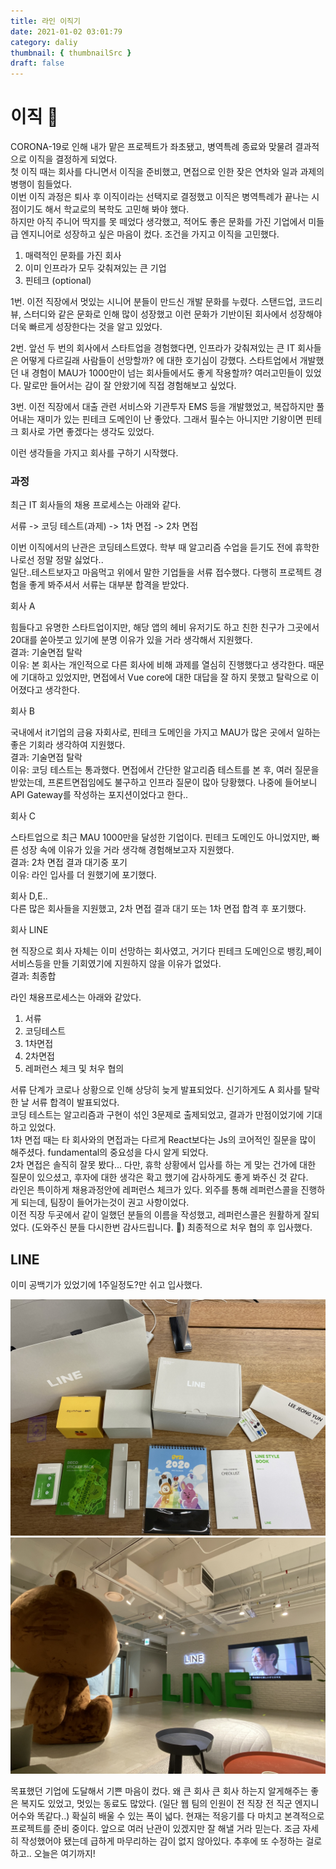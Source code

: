 ```yaml
---
title: 라인 이직기
date: 2021-01-02 03:01:79
category: daliy
thumbnail: { thumbnailSrc }
draft: false
---
```


# 이직 :boxing_glove:

CORONA-19로 인해 내가 맡은 프로젝트가 좌초됐고, 병역특례 종료와 맞물려 결과적으로 이직을 결정하게 되었다. <br/>
첫 이직 때는 회사를 다니면서 이직을 준비했고, 면접으로 인한 잦은 연차와 일과 과제의 병행이 힘들었다. <br/>
이번 이직 과정은 퇴사 후 이직이라는 선택지로 결정했고 이직은 병역특례가 끝나는 시점이기도 해서 학교로의 복학도 고민해 봐야 했다. <br/>
하지만 아직 주니어 딱지를 못 떼었다 생각했고, 적어도 좋은 문화를 가진 기업에서 미들급 엔지니어로 성장하고 싶은 마음이 컸다.
조건을 가지고 이직을 고민했다.

1. 매력적인 문화를 가진 회사
2. 이미 인프라가 모두 갖춰져있는 큰 기업
3. 핀테크 (optional)

1번. 이전 직장에서 멋있는 시니어 분들이 만드신 개발 문화를 누렸다. 스탠드업, 코드리뷰, 스터디와 같은 문화로 인해 많이 성장했고 이런 문화가 기반이된 회사에서 성장해야 더욱 빠르게 성장한다는 것을 알고 있었다.

2번. 앞선 두 번의 회사에서 스타트업을 경험했다면, 인프라가 갖춰져있는 큰 IT 회사들은 어떻게 다르길래 사람들이 선망할까? 에 대한 호기심이 강했다. 스타트업에서 개발했던 내 경험이 MAU가 1000만이 넘는 회사들에서도 좋게 작용할까? 여러고민들이 있었다. 말로만 들어서는 감이 잘 안왔기에 직접 경험해보고 싶었다.

3번. 이전 직장에서 대출 관련 서비스와 기관투자 EMS 등을 개발했었고, 복잡하지만 풀어내는 재미가 있는 핀테크 도메인이 난 좋았다. 그래서 필수는 아니지만 기왕이면 핀테크 회사로 가면 좋겠다는 생각도 있었다.

이런 생각들을 가지고 회사를 구하기 시작했다.

### 과정

최근 IT 회사들의 채용 프로세스는 아래와 같다.

서류 -> 코딩 테스트(과제) -> 1차 면접 -> 2차 면접

이번 이직에서의 난관은 코딩테스트였다. 학부 때 알고리즘 수업을 듣기도 전에 휴학한 나로선 정말 정말 싫었다.. <br/>
일단..테스트보자고 마음먹고 위에서 말한 기업들을 서류 접수했다. 다행히 프로젝트 경험을 좋게 봐주셔서 서류는 대부분 합격을 받았다.

회사 A

힘들다고 유명한 스타트업이지만, 해당 앱의 헤비 유저기도 하고 친한 친구가 그곳에서 20대를 쏟아붓고 있기에 분명 이유가 있을 거라 생각해서 지원했다. <br/>
결과: 기술면접 탈락 <br/>
이유: 본 회사는 개인적으로 다른 회사에 비해 과제를 열심히 진행했다고 생각한다. 때문에 기대하고 있었지만, 면접에서 Vue core에 대한 대답을 잘 하지 못했고 탈락으로 이어졌다고 생각한다. <br/>

회사 B

국내에서 it기업의 금융 자회사로, 핀테크 도메인을 가지고 MAU가 많은 곳에서 일하는 좋은 기회라 생각하여 지원했다. <br/>
결과: 기술면접 탈락 <br/>
이유: 코딩 테스트는 통과했다. 면접에서 간단한 알고리즘 테스트를 본 후, 여러 질문을 받았는데, 프론트면접임에도 불구하고 인프라 질문이 많아 당황했다. 나중에 들어보니 API Gateway를 작성하는 포지션이었다고 한다.. <br/>

회사 C

스타트업으로 최근 MAU 1000만을 달성한 기업이다. 핀테크 도메인도 아니었지만, 빠른 성장 속에 이유가 있을 거라 생각해 경험해보고자 지원했다. <br/>
결과: 2차 면접 결과 대기중 포기 <br/>
이유: 라인 입사를 더 원했기에 포기했다. <br/>

회사 D,E.. <br/>
다른 많은 회사들을 지원했고, 2차 면접 결과 대기 또는 1차 면접 합격 후 포기했다.

회사 LINE

현 직장으로 회사 자체는 이미 선망하는 회사였고, 거기다 핀테크 도메인으로 뱅킹,페이 서비스등을 만들 기회였기에 지원하지 않을 이유가 없었다. <br/>
결과: 최종합

라인 채용프로세스는 아래와 같았다.

1. 서류
2. 코딩테스트
3. 1차면접
4. 2차면접
5. 레퍼런스 체크 및 처우 협의

서류 단계가 코로나 상황으로 인해 상당히 늦게 발표되었다. 신기하게도 A 회사를 탈락한 날 서류 합격이 발표되었다. <br/>
코딩 테스트는 알고리즘과 구현이 섞인 3문제로 출제되었고, 결과가 만점이었기에 기대하고 있었다. <br/>
1차 면접 때는 타 회사와의 면접과는 다르게 React보다는 Js의 코어적인 질문을 많이 해주셨다. fundamental의 중요성을 다시 알게 되었다. <br/>
2차 면접은 솔직히 잘못 봤다... 다만, 휴학 상황에서 입사를 하는 게 맞는 건가에 대한 질문이 있으셨고, 후자에 대한 생각은 확고 했기에 감사하게도 좋게 봐주신 것 같다. <br/>
라인은 특이하게 채용과정안에 레퍼런스 체크가 있다. 외주를 통해 레퍼런스콜을 진행하게 되는데, 팀장이 들어가는것이 권고 사항이었다. <br/>
이전 직장 두곳에서 같이 일했던 분들의 이름을 작성했고, 레퍼런스콜은 원활하게 잘되었다. (도와주신 분들 다시한번 감사드립니다. :bow:)
최종적으로 처우 협의 후 입사했다.

## LINE

이미 공백기가 있었기에 1주일정도?만 쉬고 입사했다.

![라인](../../assets/line_first1.jpg)
![라인](../../assets/line_first2.jpg)

목표했던 기업에 도달해서 기쁜 마음이 컸다. 왜 큰 회사 큰 회사 하는지 알게해주는 좋은 복지도 있었고, 멋있는 동료도 많았다. (일단 웹 팀의 인원이 전 직장 전 직군 엔지니어수와 똑같다..) 확실히 배울 수 있는 폭이 넓다.
현재는 적응기를 다 마치고 본격적으로 프로젝트를 준비 중이다. 앞으로 여러 난관이 있겠지만 잘 해낼 거라 믿는다.
조금 자세히 작성했어야 됐는데 급하게 마무리하는 감이 없지 않아있다. 추후에 또 수정하는 걸로 하고.. 오늘은 여기까지!
